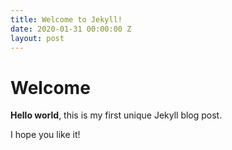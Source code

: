 ```yaml
---
title: Welcome to Jekyll!
date: 2020-01-31 00:00:00 Z
layout: post
---
```


# Welcome

**Hello world**, this is my first unique Jekyll blog post.

I hope you like it!